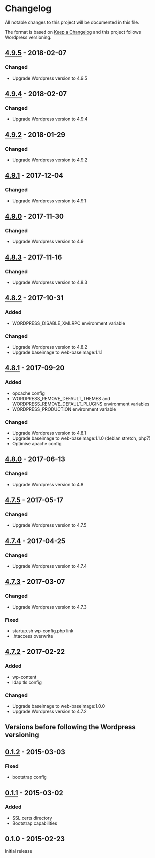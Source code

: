 # Changelog
All notable changes to this project will be documented in this file.

The format is based on [Keep a Changelog](http://keepachangelog.com/en/1.0.0/)
and this project follows Wordpress versioning.

## [4.9.5] - 2018-02-07
### Changed
  - Upgrade Wordpress version to 4.9.5

## [4.9.4] - 2018-02-07
### Changed
  - Upgrade Wordpress version to 4.9.4

## [4.9.2] - 2018-01-29
### Changed
  - Upgrade Wordpress version to 4.9.2

## [4.9.1] - 2017-12-04
### Changed
  - Upgrade Wordpress version to 4.9.1

## [4.9.0] - 2017-11-30
### Changed
  - Upgrade Wordpress version to 4.9

## [4.8.3] - 2017-11-16
### Changed
  - Upgrade Wordpress version to 4.8.3

## [4.8.2] - 2017-10-31
### Added
  - WORDPRESS_DISABLE_XMLRPC environment variable

### Changed
  - Upgrade Wordpress version to 4.8.2
  - Upgrade baseimage to web-baseimage:1.1.1

## [4.8.1] - 2017-09-20
### Added
  - opcache config
  - WORDPRESS_REMOVE_DEFAULT_THEMES and WORDPRESS_REMOVE_DEFAULT_PLUGINS environment variables
  - WORDPRESS_PRODUCTION environment variable

### Changed
  - Upgrade Wordpress version to 4.8.1
  - Upgrade baseimage to web-baseimage:1.1.0 (debian stretch, php7)
  - Optimise apache config

## [4.8.0] - 2017-06-13
### Changed
  - Upgrade Wordpress version to 4.8

## [4.7.5] - 2017-05-17
### Changed
  - Upgrade Wordpress version to 4.7.5

## [4.7.4] - 2017-04-25
### Changed
  - Upgrade Wordpress version to 4.7.4

## [4.7.3] - 2017-03-07
### Changed
  - Upgrade Wordpress version to 4.7.3

### Fixed
  - startup.sh wp-config.php link
  - .htaccess overwrite

## [4.7.2] - 2017-02-22
### Added
  - wp-content
  - ldap tls config

### Changed
  - Upgrade baseimage to web-baseimage:1.0.0
  - Upgrade Wordpress version to 4.7.2

## Versions before following the Wordpress versioning

## [0.1.2] - 2015-03-03
### Fixed
  - bootstrap config

## [0.1.1] - 2015-03-02
### Added
  - SSL certs directory
  - Bootstrap capabilities

## 0.1.0 - 2015-02-23
Initial release

[4.9.5]: https://github.com/osixia/docker-wordpress/compare/v4.9.4...v4.9.5
[4.9.4]: https://github.com/osixia/docker-wordpress/compare/v4.9.2...v4.9.4
[4.9.2]: https://github.com/osixia/docker-wordpress/compare/v4.9.1...v4.9.2
[4.9.1]: https://github.com/osixia/docker-wordpress/compare/v4.9.0...v4.9.1
[4.9.0]: https://github.com/osixia/docker-wordpress/compare/v4.8.3...v4.9.0
[4.8.3]: https://github.com/osixia/docker-wordpress/compare/v4.8.2...v4.8.3
[4.8.2]: https://github.com/osixia/docker-wordpress/compare/v4.8.1...v4.8.2
[4.8.1]: https://github.com/osixia/docker-wordpress/compare/v4.8.0...v4.8.1
[4.8.0]: https://github.com/osixia/docker-wordpress/compare/v4.7.5...v4.8.0
[4.7.5]: https://github.com/osixia/docker-wordpress/compare/v4.7.4...v4.7.5
[4.7.4]: https://github.com/osixia/docker-wordpress/compare/v4.7.3...v4.7.4
[4.7.3]: https://github.com/osixia/docker-wordpress/compare/v4.7.2...v4.7.3
[4.7.2]: https://github.com/osixia/docker-wordpress/compare/v0.1.2...v4.7.2
[0.1.2]: https://github.com/osixia/docker-wordpress/compare/v0.1.1...v0.1.2
[0.1.1]: https://github.com/osixia/docker-wordpress/compare/v0.1.0...v0.1.1
